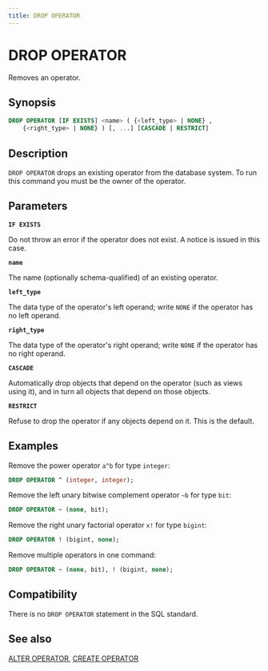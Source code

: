 ```yaml
---
title: DROP OPERATOR
---
```


# DROP OPERATOR

Removes an operator.

## Synopsis

```sql
DROP OPERATOR [IF EXISTS] <name> ( {<left_type> | NONE} , 
    {<right_type> | NONE} ) [, ...] [CASCADE | RESTRICT]
```

## Description

`DROP OPERATOR` drops an existing operator from the database system. To run this command you must be the owner of the operator.

## Parameters

**`IF EXISTS`**

Do not throw an error if the operator does not exist. A notice is issued in this case.

**`name`**

The name (optionally schema-qualified) of an existing operator.

**`left_type`**

The data type of the operator's left operand; write `NONE` if the operator has no left operand.

**`right_type`**

The data type of the operator's right operand; write `NONE` if the operator has no right operand.

**`CASCADE`**

Automatically drop objects that depend on the operator (such as views using it), and in turn all objects that depend on those objects.

**`RESTRICT`**

Refuse to drop the operator if any objects depend on it. This is the default.

## Examples

Remove the power operator `a^b` for type `integer`:

```sql
DROP OPERATOR ^ (integer, integer);
```

Remove the left unary bitwise complement operator `~b` for type `bit`:

```sql
DROP OPERATOR ~ (none, bit);
```

Remove the right unary factorial operator `x!` for type `bigint`:

```sql
DROP OPERATOR ! (bigint, none);
```

Remove multiple operators in one command:

```sql
DROP OPERATOR ~ (none, bit), ! (bigint, none);
```

## Compatibility

There is no `DROP OPERATOR` statement in the SQL standard.

## See also

[ALTER OPERATOR](/i18n/zh/docusaurus-plugin-content-docs/current/sql-stmts/sql-stmt-alter-operator.md), [CREATE OPERATOR](/i18n/zh/docusaurus-plugin-content-docs/current/sql-stmts/sql-stmt-create-operator.md)
